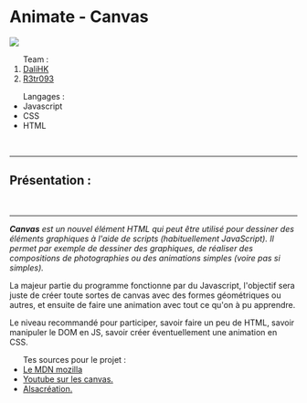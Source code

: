<h1> Animate - Canvas </h1>

<img src="https://mdn.mozillademos.org/files/203/Canvas_animation2.png"></img>

<ul> Team :
    <li style="list-style-type: space-counter;"><a href="https://github.com/orgs/facebook-web-beginner/people/DaliHK">DaliHK</a></li>
    <li style="list-style-type: space-counter;"><a href="https://github.com/orgs/facebook-web-beginner/people/R3tr093">R3tr093</a></li>
    
</ul>   

<ul> Langages :
    <li>Javascript</li>
    <li>CSS</li>
    <li>HTML</li>
    
</ul>   

<br><hr>

<h2>Présentation : </h2>

<br><hr>

<p><em><strong>Canvas</strong> est un nouvel élément HTML qui peut être utilisé pour dessiner des éléments graphiques à l'aide de scripts (habituellement JavaScript). Il permet par exemple de dessiner des graphiques, de réaliser des compositions de photographies ou des animations simples (voire pas si simples).</em></p>

<p> La majeur partie du programme fonctionne par du Javascript, l'objectif sera juste de créer toute sortes de canvas avec des formes géométriques ou autres, et ensuite de faire une animation avec tout ce qu'on à pu apprendre.</p>

<p> Le niveau recommandé pour participer, savoir faire un peu de HTML, savoir manipuler le DOM en JS, savoir créer éventuellement une animation en CSS.</p>

<ul> Tes sources pour le projet :
    <li><a href="https://developer.mozilla.org/fr/docs/Tutoriel_canvas">Le MDN mozilla</a></li>
    <li><a href="https://www.youtube.com/watch?v=FDBHLX5HFn0">Youtube sur les canvas.</a></li>
    <li><a href="https://www.alsacreations.com/tuto/lire/1484-introduction.html">Alsacréation.</a></li>
    
    
</ul> 

